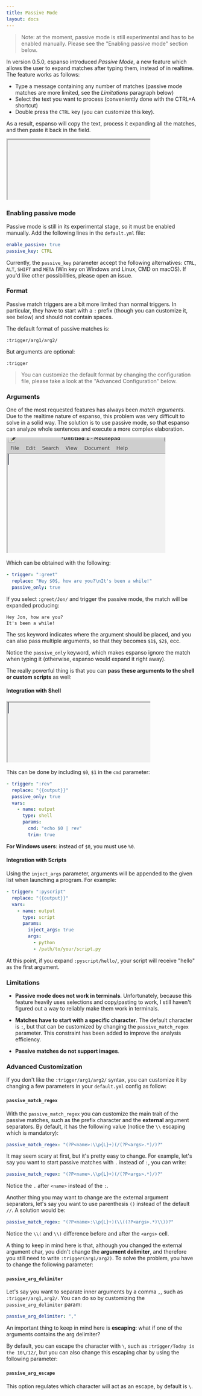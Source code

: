 ```yaml
---
title: Passive Mode
layout: docs
---
```

> Note: at the moment, passive mode is still experimental and has to be enabled manually. Please see the "Enabling passive mode" section below.

In version 0.5.0, espanso introduced *Passive Mode*, a new feature which allows the user
to expand matches after typing them, instead of in realtime. The feature works as follows:

* Type a message containing any number of matches (passive mode matches are more limited, see the *Limitations* paragraph below)
* Select the text you want to process (conveniently done with the CTRL+A shortcut)
* Double press the `CTRL` key (you can customize this key).

As a result, espanso will copy the text, process it expanding all the matches, and then paste it back in the field.

![Passive Mode Example](/assets/images/passivemode1.gif)

### Enabling passive mode

Passive mode is still in its experimental stage, so it must be enabled manually. Add the following lines in the
`default.yml` file:

```yaml
enable_passive: true
passive_key: CTRL
```

Currently, the `passive_key` parameter accept the following alternatives: `CTRL`, `ALT`, `SHIFT` and `META` (Win key on Windows and Linux, CMD on macOS). If you'd like other possibilities, please open an issue.

### Format

Passive match triggers are a bit more limited than normal triggers. In particular, they have to start with a `:` prefix (though you can customize it, see below)
and should not contain spaces.

The default format of passive matches is:

```
:trigger/arg1/arg2/
```

But arguments are optional:

```
:trigger
```

> You can customize the default format by changing the configuration file, please take a look at the "Advanced Configuration" below.

### Arguments
One of the most requested features has always been *match arguments*. Due to the realtime nature
of espanso, this problem was very difficult to solve in a solid way. The solution is to use
passive mode, so that espanso can analyze whole sentences and execute a more complex elaboration.

![argument](/assets/images/passivemode2.gif)

Which can be obtained with the following:

```yaml
- trigger: ":greet"
  replace: "Hey $0$, how are you?\nIt's been a while!"
  passive_only: true
```

If you select `:greet/Jon/` and trigger the passive mode, the match will be expanded producing:

```
Hey Jon, how are you?
It's been a while!
```

The `$0$` keyword indicates where the argument should be placed, and you can also pass multiple arguments, so 
that they becomes `$1$`, `$2$`, ecc.

Notice the `passive_only` keyword, which makes espanso ignore the match when typing it (otherwise, espanso would
expand it right away).

The really powerful thing is that you can **pass these arguments to the shell or custom scripts** as well:

#### Integration with Shell

![argumentshell](/assets/images/passivemode3.gif)

This can be done by including `$0`, `$1` in the `cmd` parameter:

```yaml
- trigger: ":rev"
  replace: "{{output}}"
  passive_only: true
  vars:
    - name: output
      type: shell
      params:
        cmd: "echo $0 | rev"
        trim: true
```

**For Windows users**: instead of `$0`, you must use `%0`.

#### Integration with Scripts

Using the `inject_args` parameter, arguments will be appended to the given list when launching a program. For example:

```yaml
- trigger: ":pyscript"
  replace: "{{output}}"
  vars:
    - name: output
      type: script
      params:
        inject_args: true
        args:
          - python
          - /path/to/your/script.py
```

At this point, if you expand `:pyscript/hello/`, your script will receive "hello" as the first argument.

### Limitations

* **Passive mode does not work in terminals**. Unfortunately, because this feature heavily uses selections
and copy/pasting to work, I still haven't figured out a way to reliably make them work in terminals.

* **Matches have to start with a specific character**. The default character is `:`, but that can be customized
by changing the `passive_match_regex` parameter. This constraint has been added to improve the analysis efficiency.

* **Passive matches do not support images**.

### Advanced Customization

If you don't like the `:trigger/arg1/arg2/` syntax, you can customize it by changing a few parameters in your `default.yml` config as follow:

#### `passive_match_regex`

With the `passive_match_regex` you can customize the main trait of the passive matches, such as the prefix character and the **external** argument separators.
By default, it has the following value (notice the `\\` escaping which is mandatory):

```yaml
passive_match_regex: "(?P<name>:\\p{L}+)(/(?P<args>.*)/)?"
```

It may seem scary at first, but it's pretty easy to change. For example, let's say you want to start passive matches with `.` instead of `:`, you can write:

```yaml
passive_match_regex: "(?P<name>.\\p{L}+)(/(?P<args>.*)/)?"
```

Notice the `.` after `<name>` instead of the `:`.

Another thing you may want to change are the external argument separators, let's say you want to use parenthesis `()` instead of the default `//`. A solution would be:

```yaml
passive_match_regex: "(?P<name>:\\p{L}+)(\\((?P<args>.*)\\))?"
```

Notice the `\\(` and `\\)` difference before and after the `<args>` cell. 

A thing to keep in mind here is that, although you changed the external argument char, you 
didn't change the **argument delimiter**, and therefore you still need to write `:trigger(arg1/arg2)`. To solve the problem, you have to change the following parameter:

#### `passive_arg_delimiter`

Let's say you want to separate inner arguments by a comma `,`, such as `:trigger/arg1,arg2/`. You can do so by customizing the `passive_arg_delimiter` param:

```yaml
passive_arg_delimiter: ","
```

An important thing to keep in mind here is **escaping**: what if one of the arguments contains the arg delimiter? 

By default, you can escape the character with `\`,  such as `:trigger/Today is the 10\/12/`, but you can also change this escaping char by using the following parameter:

#### `passive_arg_escape`

This option regulates which character will act as an escape, by default is `\`.